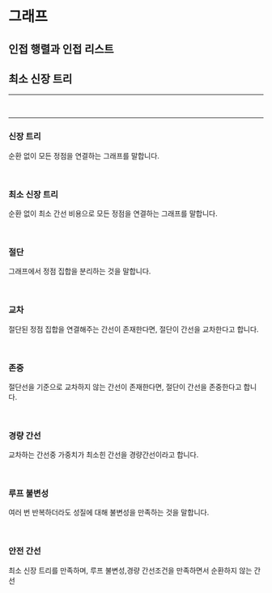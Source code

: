 # 그래프

## 인접 행렬과 인접 리스트


## 최소 신장 트리

---

<br/>

---

### 신장 트리
순환 없이 모든 정점을 연결하는 그래프를 말합니다.

<br/>

### 최소 신장 트리
순환 없이 최소 간선 비용으로 모든 정점을 연결하는 그래프를 말합니다.

<br/>

### 절단
그래프에서 정점 집합을 분리하는 것을 말합니다.

<br/>

### 교차
절단된 정점 집합을 연결해주는 간선이 존재한다면, 절단이 간선을 교차한다고 합니다.

<br/>

### 존중
절단선을 기준으로 교차하지 않는 간선이 존재한다면,
절단이 간선을 존중한다고 합니다.

<br/>

### 경량 간선
교차하는 간선중 가중치가 최소힌 간선을 경량간선이라고 합니다.

<br/>

### 루프 불변성
여러 번 반복하더라도 성질에 대해 불변성을 만족하는 것을 말합니다.

<br/>

### 안전 간선
최소 신장 트리를 만족하며, 루프 불변성,경량 간선조건을 만족하면서 순환하지 않는 간선